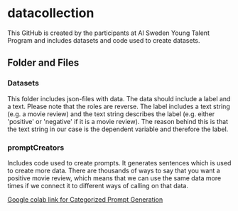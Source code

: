 # datacollection
This GitHub is created by the participants at AI Sweden Young Talent Program and includes datasets and code used to create datasets. 

## Folder and Files

### Datasets
This folder includes json-files with data. The data should include a label and a text. Please note that the roles are reverse. The label includes a text string (e.g. a movie review) and the text string describes the label (e.g. either 'positive' or 'negative' if it is a movie review). The reason behind this is that the text string in our case is the dependent variable and therefore the label. 

### promptCreators
Includes code used to create prompts. It generates sentences which is used to create more data. There are thousands of ways to say that you want a positive movie review, which means that we can use the same data more times if we connect it to different ways of calling on that data. 

[Google colab link for Categorized Prompt Generation](https://colab.research.google.com/drive/1sLwwcZw05anp7RrGVUiQDRdzn-z27r78?usp=sharing)
